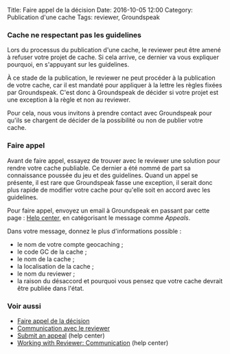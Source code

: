 Title: Faire appel de la décision
Date: 2016-10-05 12:00
Category: Publication d'une cache
Tags: reviewer, Groundspeak

### Cache ne respectant pas les guidelines
Lors du processus du publication d'une cache, le reviewer peut être amené à
refuser votre projet de cache. Si cela arrive, ce dernier va vous expliquer
pourquoi, en s'appuyant sur les guidelines.

À ce stade de la publication, le reviewer ne peut procéder à la publication de
votre cache, car il est mandaté pour appliquer à la lettre les règles fixées par
Groundspeak. C'est donc à Groundspeak de décider si votre projet est une
exception à la règle et non au reviewer.

Pour cela, nous vous invitons à prendre contact avec Groundspeak pour qu'ils se
chargent de décider de la possibilité ou non de publier votre cache.

### Faire appel
Avant de faire appel, essayez de trouver avec le reviewer une solution pour
rendre votre cache publiable. Ce dernier a été nommé de part sa connaissance
poussée du jeu et des guidelines. Quand un appel se présente, il est rare que
Groundspeak fasse une exception, il serait donc plus rapide de modifier votre
cache pour qu'elle soit en accord avec les guidelines.

Pour faire appel, envoyez un email à Groundspeak en passant par cette page :
[Help center](http://support.groundspeak.com//index.php?pg=request), en
catégorisant le message comme *Appeals*.

Dans votre message, donnez le plus d'informations possible :

* le nom de votre compte geocaching ;
* le code GC de la cache ;
* le nom de la cache ;
* la localisation de la cache ;
* le nom du reviewer ;
* la raison du désaccord et pourquoi vous pensez que votre cache devrait être
  publiée dans l'état.

### Voir aussi
* [Faire appel de la décision]({filename}/appeals.md)
* [Communication avec le reviewer]({filename}/communication_reviewer.md)
* [Submit an appeal](https://support.groundspeak.com/index.php?pg=kb.page&id=476) (help center)
* [Working with Reviewer: Communication](https://support.groundspeak.com/index.php?pg=kb.page&id=74) (help center)

